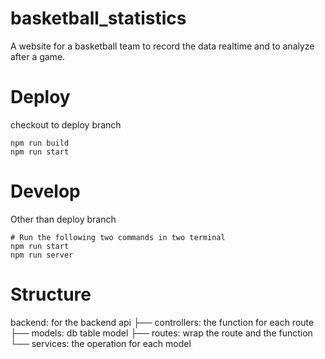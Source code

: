 # basketball_statistics
A website for a basketball team to record the data realtime and to analyze after a game.

# Deploy
checkout to deploy branch
```shell=
npm run build 
npm run start
```

# Develop
Other than deploy branch
```shell=
# Run the following two commands in two terminal
npm run start
npm run server
```

# Structure
backend: for the backend api
├── controllers: the function for each route
├── models: db table model
├── routes: wrap the route and the function
└── services: the operation for each model

